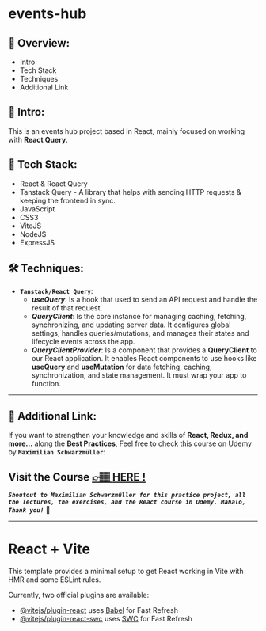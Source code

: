 # events-hub

## 📣 Overview:

- Intro
- Tech Stack
- Techniques
- Additional Link

## 🔎 Intro:

This is an events hub project based in React, mainly focused on working with **React Query**.

## 🧰 Tech Stack:

- React & React Query
- Tanstack Query - A library that helps with sending HTTP requests & keeping the frontend in sync.
- JavaScript
- CSS3
- ViteJS
- NodeJS
- ExpressJS

## 🛠️ Techniques:

- **`Tanstack/React Query`**:
  - **_useQuery_**: Is a hook that used to send an API request and handle the result of that request.
  - **_QueryClient_**: Is the core instance for managing caching, fetching, synchronizing, and updating server data. It configures global settings, handles queries/mutations, and manages their states and lifecycle events across the app.
  - **_QueryClientProvider_**: Is a component that provides a **QueryClient** to our React application. It enables React components to use hooks like **useQuery** and **useMutation** for data fetching, caching, synchronization, and state management. It must wrap your app to function.

---

## 🔗 Additional Link:

If you want to strengthen your knowledge and skills of **React, Redux, and more...** along the **Best Practices**, Feel free to check this course on Udemy by **`Maximilian Schwarzmüller`**:

## Visit the Course [&#128073;&#127997; **HERE !**](https://www.udemy.com/course/react-the-complete-guide-incl-redux/)

**_`Shoutout to Maximilian Schwarzmüller for this practice project, all the lectures, the exercises, and the React course in Udemy. Mahalo, Thank you!`_** 🌺

---

# React + Vite

This template provides a minimal setup to get React working in Vite with HMR and some ESLint rules.

Currently, two official plugins are available:

- [@vitejs/plugin-react](https://github.com/vitejs/vite-plugin-react/blob/main/packages/plugin-react/README.md) uses [Babel](https://babeljs.io/) for Fast Refresh
- [@vitejs/plugin-react-swc](https://github.com/vitejs/vite-plugin-react-swc) uses [SWC](https://swc.rs/) for Fast Refresh
